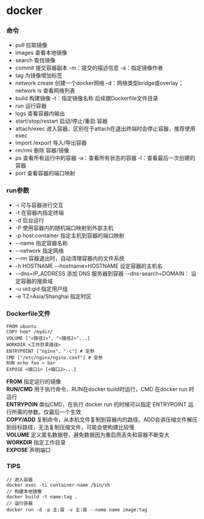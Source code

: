 # docker

### 命令
- pull  拉取镜像
- images 查看本地镜像
- search 查找镜像
- commit  提交容器副本 -m：提交的描述信息 -a：指定镜像作者
- tag 为镜像增加标签
- network create 创建一个docker网络  -d：网络类型bridge或overlay；network ls 查看网络列表
- build 构建镜像 -t：指定镜像名称 后续跟Dockerfile文件目录
- run  运行容器
- logs 查看容器内输出
- start/stop/restart 启动/停止/重启 容器
- attach/exec  进入容器，区别在于attach在退出终端时会停止容器，推荐使用exec
- import /export  导入/导出容器
- rm/rmi  删除 容器/镜像
- ps 查看所有运行中的容器 -a：查看所有状态的容器 -l：查看最后一次创建的容器
- port 查看容器的端口映射

### run参数

+ -i 可与容器进行交互
+ -t 在容器内指定终端
+ -d 后台运行
+ -P 使用容器内的随机端口映射到外部主机
+ -p host:container  指定主机到容器的端口映射
+ --name 指定容器名称
+ --network 指定网络
+ --rm 容器退出时，自动清理容器内的文件系统
+ -h HOSTNAME --hostname=HOSTNAME 设定容器的主机名
+ --dns=IP_ADDRESS  添加 DNS 服务器到容器   --dns-search=DOMAIN： 设定容器的搜索域
+ -u uid:gid 指定用户组
+ -e TZ=Asia/Shanghai  指定时区

### Dockerfile文件

```docker 
FROM ubuntu
COPY hom* /mydir/
VOLUME ["<路径1>", "<路径2>"...]
WORKDIR <工作目录路径>
ENTRYPOINT ["nginx", "-c"] # 定参
CMD ["/etc/nginx/nginx.conf"] # 变参 
RUN echo foo > bar
EXPOSE <端口1> [<端口2>...]
```

**FROM** 指定运行的镜像  
**RUN/CMD** 用于执行命令，RUN在docker build时运行，CMD 在docker run 时运行  
**ENTRYPOIN** 类似CMD，在执行 docker run 的时候可以指定 ENTRYPOINT 运行所需的参数。仅最后一个生效  
**COPY/ADD** 复制命令，从本机文件复制到容器内的路径。ADD会讲压缩文件解压到目标路径，无法复制压缩文件，可能会使构建比较慢   
**VOLUME** 定义匿名数据卷，避免数据因为重启而丢失和容器不断变大  
**WORKDIR** 指定工作目录  
**EXPOSE** 声明端口  

### TIPS

```
// 进入容器
docker exec -ti container-name /bin/sh
// 构建本地镜像
docker build -t name:tag .
// 运行容器
docker run -d -p 主:容 -v 主:容 --name name image:tag
```